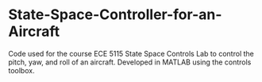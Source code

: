 # State-Space-Controller-for-an-Aircraft
Code used for the course ECE 5115 State Space Controls Lab to control the pitch, yaw, and roll of an aircraft. Developed in MATLAB using the controls toolbox.
